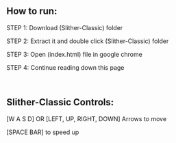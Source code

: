 How to run:
---------------------------------------------------------------------------------------
STEP 1: Download (Slither-Classic) folder

STEP 2: Extract it and double click (Slither-Classic) folder

STEP 3: Open (index.html) file in google chrome

STEP 4: Continue reading down this page

&zwnj;

Slither-Classic Controls: 
---------------------------------------------------------------------------------------
[W A S D] OR [LEFT, UP, RIGHT, DOWN] Arrows to move 

[SPACE BAR] to speed up
